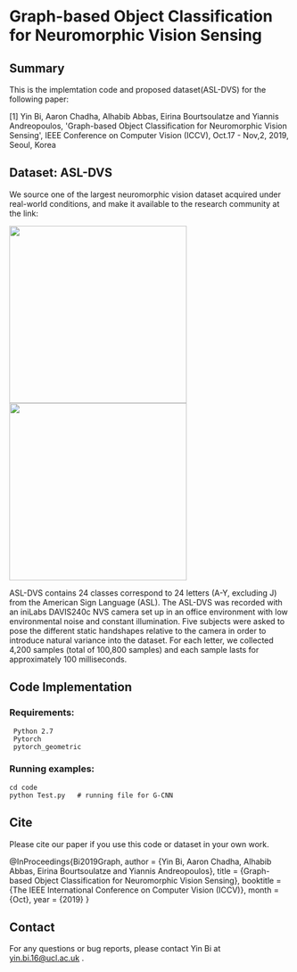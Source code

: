 # Graph-based Object Classification for Neuromorphic Vision Sensing

## Summary
This is the implemtation code and proposed dataset(ASL-DVS) for the following paper:

[1] Yin Bi, Aaron Chadha, Alhabib Abbas, Eirina Bourtsoulatze and Yiannis Andreopoulos, 'Graph-based Object Classification for Neuromorphic Vision Sensing', IEEE Conference on Computer Vision (ICCV), Oct.17 - Nov,2, 2019, Seoul, Korea

## Dataset: ASL-DVS 
We source one of the largest neuromorphic vision dataset acquired under real-world conditions, and make it available to the research community at the link: 

<img height="318" src="https://github.com/PIX2NVS/Graph2NVS/blob/master/images/ASL.JPG">                  <img height="318" src="https://github.com/PIX2NVS/Graph2NVS/blob/master/images/Dataset.JPG">


ASL-DVS contains 24 classes correspond to 24 letters (A-Y, excluding J) from the American Sign Language (ASL). The ASL-DVS was recorded with an iniLabs DAVIS240c NVS camera set up in an office environment with low environmental noise and constant illumination. Five subjects were asked to pose the different static handshapes relative to the camera in order to introduce natural variance into the dataset. For each letter, we collected 4,200 samples (total of 100,800 samples) and each sample lasts for approximately 100 milliseconds.


## Code Implementation
### Requirements:
     Python 2.7 
     Pytorch 
     pytorch_geometric
     
     
### Running examples:
    cd code
    python Test.py   # running file for G-CNN 


## Cite
Please cite our paper if you use this code or dataset in your own work. 

@InProceedings{Bi2019Graph,
author = {Yin Bi, Aaron Chadha, Alhabib Abbas, Eirina Bourtsoulatze and Yiannis Andreopoulos},
title = {Graph-based Object Classification for Neuromorphic Vision Sensing},
booktitle = {The IEEE International Conference on Computer Vision (ICCV)},
month = {Oct},
year = {2019}
}

## Contact 
For any questions or bug reports, please contact Yin Bi at yin.bi.16@ucl.ac.uk .
